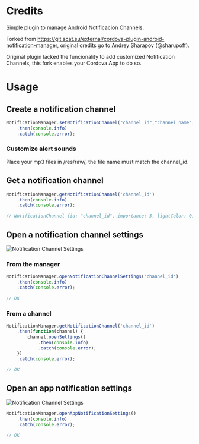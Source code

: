 # Credits

Simple plugin to manage Android Notificacion Channels.

Forked from https://git.scat.su/external/cordova-plugin-android-notification-manager, original credits go to Andrey Sharapov (@sharupoff).

Original plugin lacked the funcionality to add customized Notification Channels, this fork enables your Cordova App to do so.


# Usage

## Create a notification channel
```js
NotificationManager.setNotificationChannel("channel_id","channel_name","channel_description","channel_importance","mp3_file_name_same_as_channel_id_without_extension")
    .then(console.info)
    .catch(console.error);
```

### Customize alert sounds
Place your mp3 files in /res/raw/, the file name must match the channel_id.


## Get a notification channel
```js
NotificationManager.getNotificationChannel('channel_id')
    .then(console.info)
    .catch(console.error);

// NotificationChannel {id: "channel_id", importance: 5, lightColor: 0, lockscreenVisibility: -1000, openSettings: ƒ, …}
```

## Open a notification channel settings

![Notification Channel Settings](./docs/img/openNotificationChannelSettings.png)

### From the manager
```js
NotificationManager.openNotificationChannelSettings('channel_id')
    .then(console.info)
    .catch(console.error);

// OK
```


### From a channel
```js
NotificationManager.getNotificationChannel('channel_id')
    .then(function(channel) {
        channel.openSettings()
            .then(console.info)
            .catch(console.error);
    })
    .catch(console.error);

// OK
```

## Open an app notification settings

![Notification Channel Settings](./docs/img/openAppNotificationSettings.png)

```js
NotificationManager.openAppNotificationSettings()
    .then(console.info)
    .catch(console.error);

// OK
```
